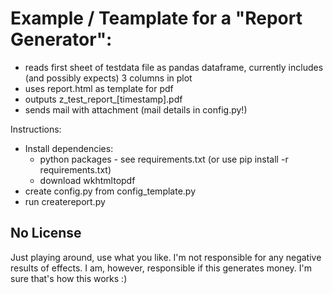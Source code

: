 # Example / Teamplate for a "Report Generator":

* reads first sheet of testdata file as pandas dataframe, currently includes (and possibly expects) 3 columns in plot
* uses report.html as template for pdf
* outputs z_test_report_[timestamp].pdf
* sends mail with attachment (mail details in config.py!)

Instructions:
* Install dependencies: 
	* python packages - see requirements.txt (or use pip install -r requirements.txt) 
	* download wkhtmltopdf
* create config.py from config_template.py
* run createreport.py

## No License
Just playing around, use what you like.
I'm not responsible for any negative results of effects.
I am, however, responsible if this generates money. 
I'm sure that's how this works :)
